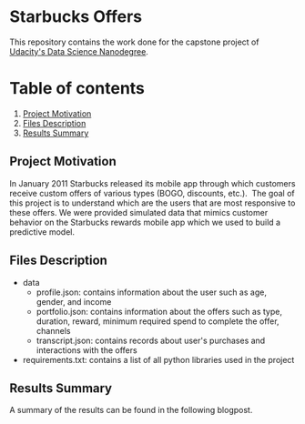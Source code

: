 # Starbucks Offers

This repository contains the work done for the capstone project of [Udacity's Data Science Nanodegree](https://classroom.udacity.com/nanodegrees/nd025/). 

# Table of contents
1. [Project Motivation](#motivation)
2. [Files Description](#files)
3. [Results Summary](#results)


## Project Motivation <a name='motivation'></a>
In January 2011 Starbucks released its mobile app through which customers receive custom offers of various types (BOGO, discounts, etc.). 
The goal of this project is to understand which are the users that are most responsive to these offers. We were provided simulated data that mimics customer behavior on the Starbucks rewards mobile app which we used to build a predictive model.

## Files Description <a name='files'></a>
* data
  * profile.json: contains information about the user such as age, gender, and income
  * portfolio.json: contains information about the offers such as type, duration, reward, minimum required spend to complete the offer, channels
  * transcript.json: contains records about user's purchases and interactions with the offers
* requirements.txt: contains a list of all python libraries used in the project

## Results Summary <a name='results'></a>
A summary of the results can be found in the following blogpost.

 
